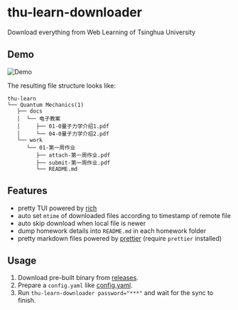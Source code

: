 # thu-learn-downloader

Download everything from Web Learning of Tsinghua University

## Demo

![Demo](https://res.cloudinary.com/liblaf/image/upload/v1677213088/2023/02/24/20230224-1677213085.gif)

The resulting file structure looks like:

```
thu-learn
└── Quantum Mechanics(1)
   ├── docs
   │  └── 电子教案
   │     ├── 01-0量子力学介绍1.pdf
   │     └── 04-0量子力学介绍2.pdf
   └── work
      └── 01-第一周作业
         ├── attach-第一周作业.pdf
         ├── submit-第一周作业.pdf
         └── README.md
```

## Features

- pretty TUI powered by [rich](https://github.com/Textualize/rich)
- auto set `mtime` of downloaded files according to timestamp of remote file
- auto skip download when local file is newer
- dump homework details into `README.md` in each homework folder
- pretty markdown files powered by [prettier](https://prettier.io) (require `prettier` installed)

## Usage

1. Download pre-built binary from [releases](https://github.com/liblaf/thu-learn-downloader/releases).
2. Prepare a `config.yaml` like [config.yaml](https://github.com/liblaf/thu-learn-downloader/blob/main/config.yaml).
3. Run `thu-learn-downloader password="***"` and wait for the sync to finish.
